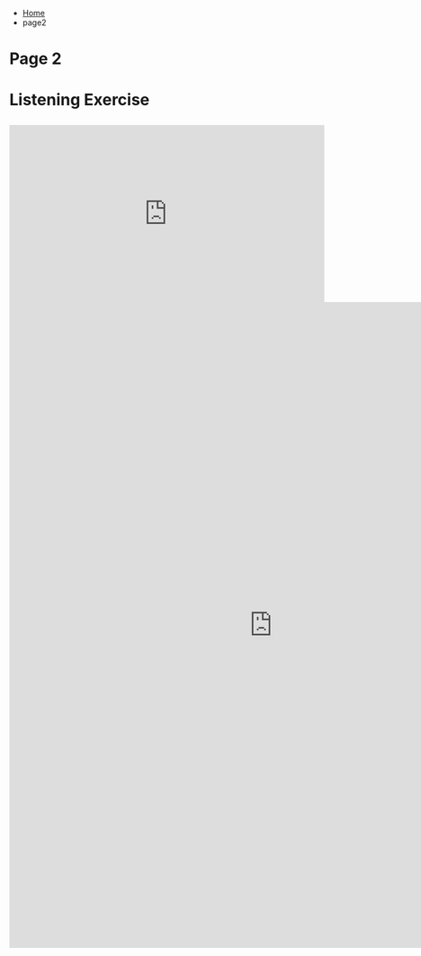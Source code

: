 <ul class="breadcrumb">
  <li><a href="index.html">Home</a></li>
  <li>page2</li> 
  </ul>

<h1>Page 2<h1>
<p>Listening Exercise<p>
  <iframe width="560" height="315" src="https://www.youtube.com/embed/fd0uuy4mDrE?rel=0" frameborder="0" allowfullscreen></iframe>
<iframe src="https://h5p.org/h5p/embed/136143" width="933" height="1149" frameborder="0" allowfullscreen="allowfullscreen"></iframe><script src="https://h5p.org/sites/all/modules/h5p/library/js/h5p-resizer.js" charset="UTF-8"></script>

